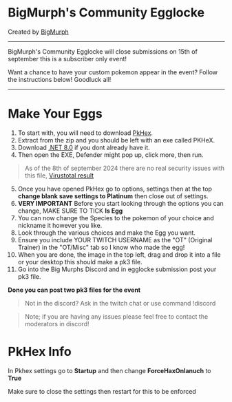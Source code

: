 
# BigMurph's Community Egglocke

Created by [BigMurph](https://www.twitch.tv/bigmurph619)

---

BigMurph's Community Egglocke will close submissions on 15th of september this is a subscriber only event!

Want a chance to have your custom pokemon appear in the event? Follow the instructions below! Goodluck all!

---

# Make Your Eggs

1) To start with, you will need to download [PkHex](https://projectpokemon.org/home/files/file/1-pkhex/).
2) Extract from the zip and you should be left with an exe called PKHeX.
3) Download [.NET 8.0](https://dotnet.microsoft.com/en-us/download/dotnet/thank-you/runtime-desktop-8.0.8-windows-x64-installer?cid=getdotnetcore) if you dont already have it.
4) Then open the EXE, Defender might pop up, click more, then run.

> As of the 8th of september 2024 there are no real security issues with this file, [Virustotal result](https://www.virustotal.com/gui/file/1bd37bea42266823a6a9e6ef348bc20fb360a7ee5733d534738a1331b9733acf)

5) Once you have opened PkHex go to options, settings then at the top **change blank save settings to Platinum** then close out of settings.
6) **VERY IMPORTANT** Before you start looking through the options you can change, MAKE SURE TO TICK **Is Egg**
7) You can now change the Species to the pokemon of your choice and nickname it however you like.
8) Look through the various choices and make the Egg you want.
9) Ensure you include YOUR TWITCH USERNAME as the "OT" (Original Trainer) in the "OT/Misc" tab so I know who made the egg!
10) When you are done, the image in the top left, drag and drop it into a file or your desktop this should make a pk3 file.
11) Go into the Big Murphs Discord and in egglocke submission post your pk3 file.

**Done you can post two pk3 files for the event**

>Not in the discord? Ask in the twitch chat or use command !discord

>Note; if you are having any issues please feel free to contact the moderators in discord!

# PkHex Info

In Pkhex settings go to **Startup** and then change **ForceHaxOnlanuch** to **True**

Make sure to close the settings then restart for this to be enforced

